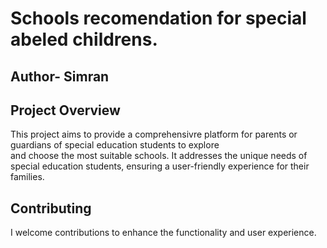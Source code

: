 # Schools recomendation for special abeled childrens. <br>
## Author- Simran
## Project Overview 
This project aims to provide a comprehensivre platform for parents or guardians of special education students to explore <br>
and choose the most suitable schools. It addresses the unique needs of special education students, ensuring a user-friendly experience for their families.
## Contributing
I welcome contributions to enhance the functionality and user experience.
